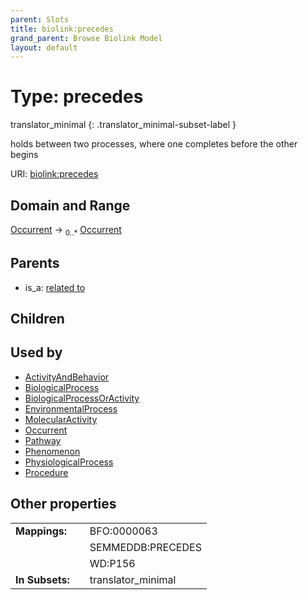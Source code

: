 ```yaml
---
parent: Slots
title: biolink:precedes
grand_parent: Browse Biolink Model
layout: default
---
```


# Type: precedes

translator_minimal
{: .translator_minimal-subset-label }


holds between two processes, where one completes before the other begins

URI: [biolink:precedes](https://w3id.org/biolink/vocab/precedes)

## Domain and Range

[Occurrent](Occurrent.md) ->  <sub>0..*</sub> [Occurrent](Occurrent.md)

## Parents

 *  is_a: [related to](related_to.md)

## Children


## Used by

 * [ActivityAndBehavior](ActivityAndBehavior.md)
 * [BiologicalProcess](BiologicalProcess.md)
 * [BiologicalProcessOrActivity](BiologicalProcessOrActivity.md)
 * [EnvironmentalProcess](EnvironmentalProcess.md)
 * [MolecularActivity](MolecularActivity.md)
 * [Occurrent](Occurrent.md)
 * [Pathway](Pathway.md)
 * [Phenomenon](Phenomenon.md)
 * [PhysiologicalProcess](PhysiologicalProcess.md)
 * [Procedure](Procedure.md)

## Other properties

|  |  |  |
| --- | --- | --- |
| **Mappings:** | | BFO:0000063 |
|  | | SEMMEDDB:PRECEDES |
|  | | WD:P156 |
| **In Subsets:** | | translator_minimal |

